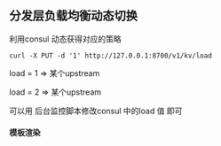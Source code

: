 

## 分发层负载均衡动态切换

利用consul 动态获得对应的策略


`curl -X PUT -d '1' http://127.0.0.1:8700/v1/kv/load` 

load = 1 => 某个upstream 

load = 2 => 某个upstream


可以用 后台监控脚本修改consul 中的load 值 即可 




#### 模板渲染